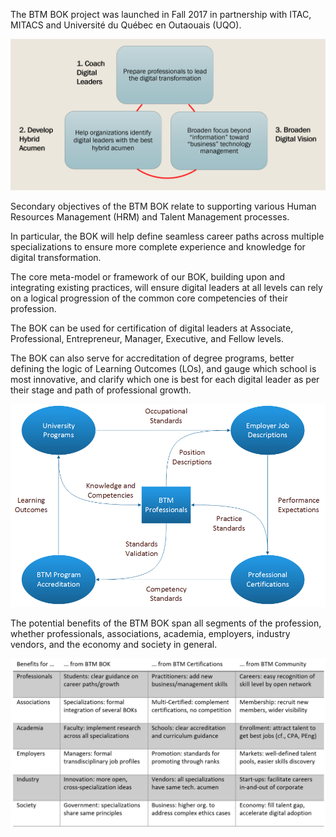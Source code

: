 The BTM BOK project was launched in Fall 2017 in partnership with ITAC,  MITACS and Université du Québec en Outaouais (UQO).

![Main Objectives](btm_bok_main_objectives_2226x1070.png)

Secondary objectives of the BTM BOK relate to supporting various Human Resources Management (HRM) and Talent Management processes.

In particular, the BOK will help define seamless career paths across multiple specializations to ensure more complete experience and knowledge for digital transformation.

The core meta-model or framework of our BOK, building upon and integrating existing practices, will ensure digital leaders at all levels can rely on a logical progression of the common core competencies of their profession.

The BOK can be used for certification of digital leaders at Associate, Professional, Entrepreneur, Manager, Executive, and Fellow levels.

The BOK can also serve for accreditation of degree programs, better defining the logic of Learning Outcomes (LOs), and gauge which school is most innovative, and clarify which one is best for each digital leader as per their stage and path of professional growth.

![Secondary Objectives](btm_bok_secondary_objectives_955x616.png)

The potential benefits of the BTM BOK span all segments of the profession, whether professionals, associations, academia, employers, industry vendors, and the economy and society in general.

![Stakeholders Benefits](btm_bok_benefits_1232x665.png)

